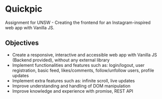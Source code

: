 # Quickpic
Assignment for UNSW - Creating the frontend for an Instagram-inspired web app with Vanilla JS.

## Objectives
* Create a responsive, interactive and accessible web app with Vanilla JS (Backend provided), without any external library
* Implement functionalities and features such as: login/logout, user registration, basic feed, likes/comments, follow/unfollow users, profile updates
* Implement extra features such as: infinite scroll, live updates
* Improve understanding and handling of DOM manipulation
* Improve knowledge and experience with promise, REST API